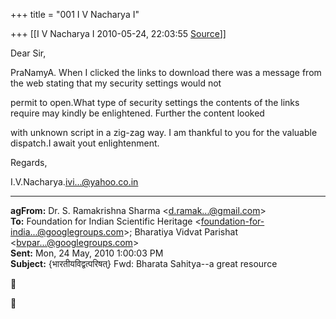 +++
title = "001 I V Nacharya I"

+++
[[I V Nacharya I	2010-05-24, 22:03:55 [Source](https://groups.google.com/g/bvparishat/c/7lHtyMD7pEc)]]



  

Dear Sir,

PraNamyA. When I clicked the links to download there was a message from the web stating that my security settings would not

permit to open.What type of security settings the contents of the links require may kindly be enlightened. Further the content looked

with unknown script in a zig-zag way. I am thankful to you for the valuable dispatch.I await yout enlightenment.

Regards,

I.V.Nacharya.[ivi...@yahoo.co.in]()  

------------------------------------------------------------------------

**agFrom:** Dr. S. Ramakrishna Sharma \<[d.ramak...@gmail.com]()\>  
**To:** Foundation for Indian Scientific Heritage \<[foundation-for-india...@googlegroups.com]()\>; Bharatiya Vidvat Parishat \<[bvpar...@googlegroups.com]()\>  
**Sent:** Mon, 24 May, 2010 1:00:03 PM  
**Subject:** {भारतीयविद्वत्परिषत्} Fwd: Bharata Sahitya--a great resource  





